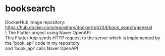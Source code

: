 # booksearch
DockerHub image repository: https://hub.docker.com/repository/docker/rgb234/book_search/general \
\ The Flutter project using Naver OpenAPI \
This Flutter App sends HTTP request to the server which is implemented by the 'book_api' code in my repository \
and 'book_api' calls Naver OpenAPI
